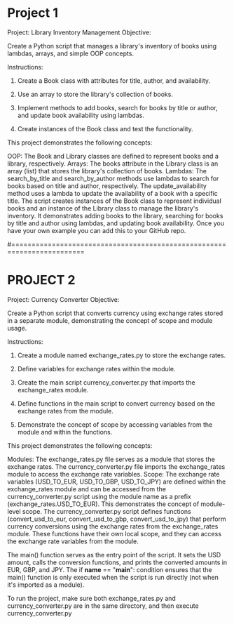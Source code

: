 #  Project 1

Project: Library Inventory Management
Objective:

Create a Python script that manages a library's inventory of books using lambdas, arrays, and simple OOP concepts.

Instructions:

1. Create a Book class with attributes for title, author, and availability.

2. Use an array to store the library's collection of books.

3. Implement methods to add books, search for books by title or author, and update book availability using lambdas.

4. Create instances of the Book class and test the functionality.


This project demonstrates the following concepts:

OOP: The Book and Library classes are defined to represent books and a library, respectively.
Arrays: The books attribute in the Library class is an array (list) that stores the library's collection of books.
Lambdas:
The search_by_title and search_by_author methods use lambdas to search for books based on title and author, respectively.
The update_availability method uses a lambda to update the availability of a book with a specific title.
The script creates instances of the Book class to represent individual books and an instance of the Library class to manage the library's inventory. It demonstrates adding books to the library, searching for books by title and author using lambdas, and updating book availability. Once you have your own example you can add this to your GitHub repo.


#========================================================================

# PROJECT 2

Project: Currency Converter
Objective:

Create a Python script that converts currency using exchange rates stored in a separate module, demonstrating the concept of scope and module usage.

Instructions:

1. Create a module named exchange_rates.py to store the exchange rates.

2. Define variables for exchange rates within the module.

3. Create the main script currency_converter.py that imports the exchange_rates module.

4. Define functions in the main script to convert currency based on the exchange rates from the module.

5. Demonstrate the concept of scope by accessing variables from the module and within the functions.


This project demonstrates the following concepts:

Modules: The exchange_rates.py file serves as a module that stores the exchange rates. The currency_converter.py file imports the exchange_rates module to access the exchange rate variables.
Scope: The exchange rate variables (USD_TO_EUR, USD_TO_GBP, USD_TO_JPY) are defined within the exchange_rates module and can be accessed from the currency_converter.py script using the module name as a prefix (exchange_rates.USD_TO_EUR). This demonstrates the concept of module-level scope.
The currency_converter.py script defines functions (convert_usd_to_eur, convert_usd_to_gbp, convert_usd_to_jpy) that perform currency conversions using the exchange rates from the exchange_rates module. These functions have their own local scope, and they can access the exchange rate variables from the module.

The main() function serves as the entry point of the script. It sets the USD amount, calls the conversion functions, and prints the converted amounts in EUR, GBP, and JPY. The if __name__ == "__main__": condition ensures that the main() function is only executed when the script is run directly (not when it's imported as a module).

To run the project, make sure both exchange_rates.py and currency_converter.py are in the same directory, and then execute currency_converter.py